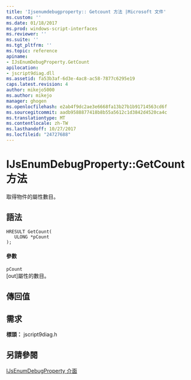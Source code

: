 ```yaml
---
title: 'Ijsenumdebugproperty:: Getcount 方法 |Microsoft 文件'
ms.custom: ''
ms.date: 01/18/2017
ms.prod: windows-script-interfaces
ms.reviewer: ''
ms.suite: ''
ms.tgt_pltfrm: ''
ms.topic: reference
apiname:
- IJsEnumDebugProperty.GetCount
apilocation:
- jscript9diag.dll
ms.assetid: fa53b3af-6d3e-4ac8-ac58-7877c6295e19
caps.latest.revision: 4
author: mikejo5000
ms.author: mikejo
manager: ghogen
ms.openlocfilehash: e2ab4f9dc2ae3e6668fa13b27b1b91714563cd6f
ms.sourcegitcommit: aadb9588877418b8b55a5612c1d3842d4520ca4c
ms.translationtype: MT
ms.contentlocale: zh-TW
ms.lasthandoff: 10/27/2017
ms.locfileid: "24727688"
---
```

# <a name="ijsenumdebugpropertygetcount-method"></a>IJsEnumDebugProperty::GetCount 方法
取得物件的屬性數目。  
  
## <a name="syntax"></a>語法  
  
```  
HRESULT GetCount(  
   ULONG *pCount  
);  
```  
  
#### <a name="parameters"></a>參數  
 `pCount`  
 [out]屬性的數目。  
  
## <a name="return-value"></a>傳回值  
  
## <a name="requirements"></a>需求  
 **標頭：** jscript9diag.h  
  
## <a name="see-also"></a>另請參閱  
 [IJsEnumDebugProperty 介面](../../winscript/reference/ijsenumdebugproperty-interface.md)